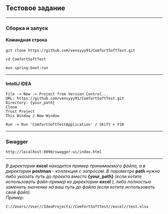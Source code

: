 ## Тестовое задание
***
### Сборка и запуск
#### Командная строка
````
git clone https://github.com/vensyyy91/ComfortSoftTest.git
````
````
cd ComfortSoftTest
````
````
mvn spring-boot:run
````
***

#### IntelliJ IDEA
````
File -> New -> Project from Version Control...
URL: https://github.com/vensyyy91/ComfortSoftTest.git
Directory: {your_path}
Clone
Trust Project
This Window / New Window
````
````
Run -> Run 'ComfortSoftTestApplication' / Shift + F10
````
***
### Swagger
````
http://localhost:8090/swagger-ui/index.html
````
***
_В директории_ __excel__ _находится пример принимаемого файла, а в директории_ __postman__ _- коллекция с запросом. В параметре_ __path__ _нужно либо указать путь до проекта вместо_ __{your_path}__ _(если хотите использовать файл-пример из директории_ __excel__ _), либо полностью заменить значение на ваш путь до файла (если хотите использовать свой файл)._  
*Пример:* 
````
C://Users//User//IdeaProjects//ComfortSoftTest//excel//test.xlsx
````
